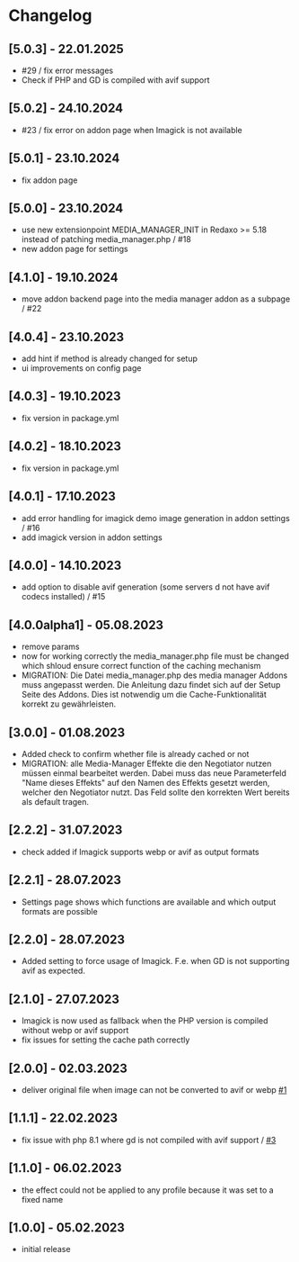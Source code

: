 # Changelog

## [5.0.3] - 22.01.2025
- #29 / fix error messages
- Check if PHP and GD is compiled with avif support

## [5.0.2] - 24.10.2024
- #23 / fix error on addon page when Imagick is not available 

## [5.0.1] - 23.10.2024
- fix addon page

## [5.0.0] - 23.10.2024
- use new extensionpoint MEDIA_MANAGER_INIT in Redaxo >= 5.18 instead of patching media_manager.php / #18
- new addon page for settings

## [4.1.0] - 19.10.2024
- move addon backend page into the media manager addon as a subpage / #22 

## [4.0.4] - 23.10.2023
- add hint if method is already changed for setup
- ui improvements on config page


## [4.0.3] - 19.10.2023
- fix version in package.yml


## [4.0.2] - 18.10.2023
- fix version in package.yml


## [4.0.1] - 17.10.2023
- add error handling for imagick demo image generation in addon settings / #16 
- add imagick version in addon settings


## [4.0.0] - 14.10.2023

- add option to disable avif generation (some servers d not have avif codecs installed) / #15


## [4.0.0alpha1] - 05.08.2023

-  remove params
- now for working correctly the media_manager.php file must be changed which shloud ensure correct function of the caching mechanism
- MIGRATION: 
  Die Datei media_manager.php des media manager Addons muss angepasst werden. 
  Die Anleitung dazu findet sich auf der Setup Seite des Addons.
  Dies ist notwendig um die Cache-Funktionalität korrekt zu gewährleisten. 




## [3.0.0] - 01.08.2023

- Added check to confirm whether file is already cached or not
- MIGRATION: alle Media-Manager Effekte die den Negotiator nutzen müssen einmal bearbeitet werden. 
  Dabei muss das neue Parameterfeld "Name dieses Effekts" auf den Namen des Effekts gesetzt werden, welcher den Negotiator nutzt.
  Das Feld sollte den korrekten Wert bereits als default tragen.



## [2.2.2] - 31.07.2023

- check added if Imagick supports webp or avif as output formats



## [2.2.1] - 28.07.2023

- Settings page shows which functions are available and which output formats are possible



## [2.2.0] - 28.07.2023

- Added setting to force usage of Imagick. F.e. when GD is not supporting avif as expected.



## [2.1.0] - 27.07.2023

- Imagick is now used as fallback when the PHP version is compiled without webp or avif support
- fix issues for setting the cache path correctly



## [2.0.0] - 02.03.2023

- deliver original file when image can not be converted to avif or webp [#1](https://github.com/AndiLeni/media_negotiator/issues/1)



## [1.1.1] - 22.02.2023

- fix issue with php 8.1 where gd is not compiled with avif support / [#3](https://github.com/AndiLeni/media_negotiator/issues/3)



## [1.1.0] - 06.02.2023

- the effect could not be applied to any profile because it was set to a fixed name



## [1.0.0] - 05.02.2023

- initial release
